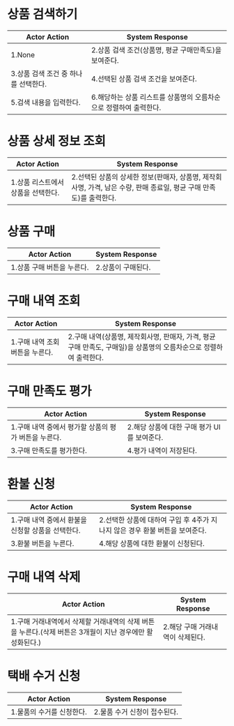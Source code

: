 상품 검색하기
=============
|Actor Action|System Response|
|------|---|
|1.None|2.상품 검색 조건(상품명, 평균 구매만족도)을 보여준다.|
|3.상품 검색 조건 중 하나를 선택한다.|4.선택된 상품 검색 조건을 보여준다.|
|5.검색 내용을 입력한다.|6.해당하는 상품 리스트를 상품명의 오름차순으로 정렬하여 출력한다.|

상품 상세 정보 조회
=============
|Actor Action|System Response|
|------|---|
|1.상품 리스트에서 상품을 선택한다.|2.선택된 상품의 상세한 정보(판매자, 상품명, 제작회사명, 가격, 남은 수량, 판매 종료일, 평균 구매 만족도)를 출력한다.|

상품 구매
=============
|Actor Action|System Response|
|------|---|
|1.상품 구매 버튼을 누른다.|2.상품이 구매된다.|

구매 내역 조회
=============
|Actor Action|System Response|
|------|---|
|1.구매 내역 조회 버튼을 누른다.|2.구매 내역(상품명, 제작회사명, 판매자, 가격, 평균 구매 만족도, 구매일)을 상품명의 오름차순으로 정렬하여 출력한다.|

구매 만족도 평가
=============
|Actor Action|System Response|
|------|---|
|1.구매 내역 중에서 평가할 상품의 평가 버튼을 누른다.|2.해당 상품에 대한 구매 평가 UI를 보여준다.|
|3.구매 만족도를 평가한다.|4.평가 내역이 저장된다.|

환불 신청
=============
|Actor Action|System Response|
|------|---|
|1.구매 내역 중에서 환불을 신청할 상품을 선택한다.|2.선택한 상품에 대하여 구입 후 4주가 지나지 않은 경우 환불 버튼을 보여준다.|
|3.환불 버튼을 누른다.|4.해당 상품에 대한 환불이 신청된다.|

구매 내역 삭제
=============
|Actor Action|System Response|
|------|---|
|1.구매 거래내역에서 삭제할 거래내역의 삭제 버튼을 누른다.(삭제 버튼은 3개월이 지난 경우에만 활성화된다.)|2.해당 구매 거래내역이 삭제된다.|

택배 수거 신청
=============
|Actor Action|System Response|
|------|---|
|1.물품의 수거를 신청한다.|2.물품 수거 신청이 접수된다.|